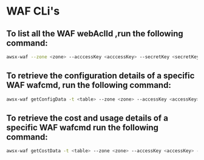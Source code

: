 # WAF CLi's

## To list all the WAF webAclId ,run the following command:

```bash
awsx-waf --zone <zone> --acccessKey <acccessKey> --secretKey <secretKey> --crossAccountRoleArn <crossAccountRoleArn> --externalId <externalId> --env <env>
```

## To retrieve the configuration details of a specific WAF wafcmd, run the following command:

```bash
awsx-waf getConfigData -t <table> --zone <zone> --accessKey <accessKey> --secretKey <secretKey> --crossAccountRoleArn <crossAccountRoleArn> --external <externalId> --env <env> --webAclId <webAclId>
```

## To retrieve the cost and usage details of a specific WAF wafcmd run the following command:

```bash
awsx-waf getCostData -t <table> --zone <zone> --accessKey <accessKey> --secretKey <secretKey> --crossAccountRoleArn <crossAccountRoleArn> --external <externalId> --env <env>
```
